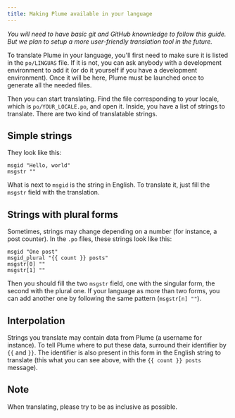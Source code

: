 ```yaml
---
title: Making Plume available in your language
---
```


*You will need to have basic git and GitHub knownledge to follow this guide. But we plan to setup a more user-friendly translation tool in the future.*

To translate Plume in your language, you'll first need to make sure it is listed in the `po/LINGUAS` file. If it is not, you can ask anybody with a development environment to add it (or do it yourself if you have a development environment). Once it will be here, Plume must be launched once to generate all the needed files.

Then you can start translating. Find the file corresponding to your locale, which is `po/YOUR_LOCALE.po`, and open it. Inside, you have a list of strings to translate. There are two kind of translatable strings.

## Simple strings

They look like this:

```po
msgid "Hello, world"
msgstr ""
```

What is next to `msgid` is the string in English. To translate it, just fill the `msgstr` field with the translation.

## Strings with plural forms

Sometimes, strings may change depending on a number (for instance, a post counter). In the `.po` files, these strings look like this:

```
msgid "One post"
msgid_plural "{{ count }} posts"
msgstr[0] ""
msgstr[1] ""
```

Then you should fill the two `msgstr` field, one with the singular form, the second with the plural one. If your language as more than two forms, you can add another one by following the same pattern (`msgstr[n] ""`).

## Interpolation

Strings you translate may contain data from Plume (a username for instance). To tell Plume where to put these data, surround their identifier by `{{` and `}}`. The identifier is also present in this form in the English string to translate (this what you can see above, with the `{{ count }} posts` message).

## Note

When translating, please try to be as inclusive as possible.
